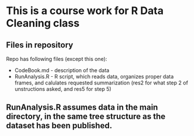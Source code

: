 # This is a course work for R Data Cleaning  class
## Files in repository
Repo has following files (except this one):
* CodeBook.md - description of the data
* RunAnalysis.R - R script, which reads data, organizes proper data frames, and calulates requested summarization (res2 for what step 2 of unstructions asked, and res5 for step 5)
## RunAnalysis.R assumes data in the main directory, in  the same tree structure as the dataset has been published.

